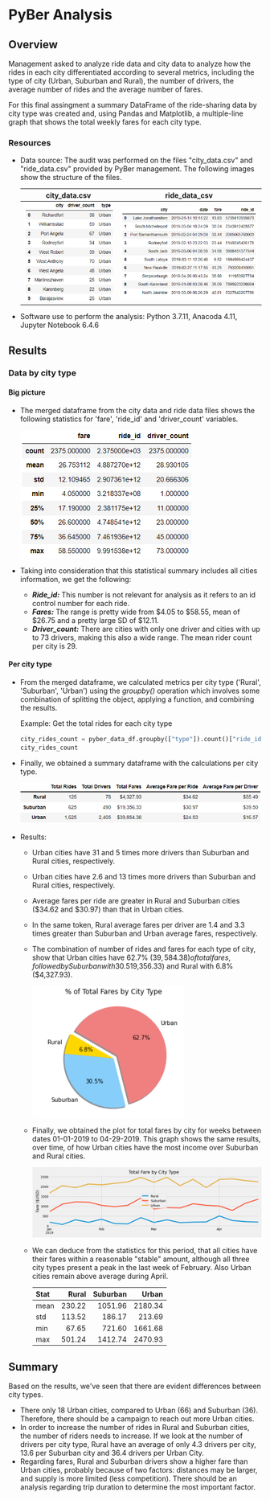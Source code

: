 # PyBer Analysis

## Overview

Management asked to analyze ride data and city data to analyze how the rides in each city differentiated according to several metrics, including the type of city (Urban, Suburban and Rural), the number of drivers, the average number of rides and the average number of fares.

For this final assingment a summary DataFrame of the ride-sharing data by city type was created and, using Pandas and Matplotlib, a multiple-line graph that shows the total weekly fares for each city type.


### Resources
- Data source: The audit was performed on the files "city_data.csv" and "ride_data.csv" provided by PyBer management. The following images show the structure of the files.

    |**city_data.csv**                               |**ride_data_csv**                               |
    |:----------------------------------------------:|:----------------------------------------------:|
    |![city_data_file](/Resources/city_data_file.png)|![ride_data_file](/Resources/ride_data_file.png)|


- Software use to perform the analysis: Python 3.7.11, Anacoda 4.11, Jupyter Notebook 6.4.6

## Results

### Data by city type

#### Big picture

- The merged dataframe from the city data and ride data files shows the following statistics for 'fare', 'ride_id' and 'driver_count' variables.

    ![merged_dataframe](/Resources/pyber_data_df.png)

- Taking into consideration that this statistical summary includes all cities information, we get the following:
    - ***Ride_id:*** This number is not relevant for analysis as it refers to an id control number for each ride.
    - ***Fares:*** The range is pretty wide from $4.05 to $58.55, mean of $26.75 and a pretty large SD of $12.11.
    - ***Driver_count:*** There are cities with only one driver and cities with up to 73 drivers, making this also a wide range. The mean rider count per city is 29.
    
#### Per city type

- From the merged dataframe, we calculated metrics per city type ('Rural', 'Suburban', 'Urban') using the *groupby()* operation which involves some combination of splitting the object, applying a function, and combining the results.
    
    Example: Get the total rides for each city type 
    ```python
    city_rides_count = pyber_data_df.groupby(["type"]).count()["ride_id"]
    city_rides_count
    ```
    
- Finally, we obtained a summary dataframe with the calculations per city type. 

    ![summary_dataframe](/Resources/pyber_summary.png)

- Results:
    - Urban cities have 31 and 5 times more drivers than Suburban and Rural cities, respectively.
    - Urban cities have 2.6 and 13 times more drivers than Suburban and Rural cities, respectively.
    - Average fares per ride are greater in Rural and Suburban cities ($34.62 and $30.97) than that in Urban cities.
    - In the same token, Rural average fares per driver are 1.4 and 3.3 times greater than Suburban and Urban average fares, respectively.
    - The combination of number of rides and fares for each type of city, show that Urban cities have 62.7% ($39,584.38) of total fares, followed by Suburban with 30.5% ($19,356.33) and Rural with 6.8% ($4,327.93). 
    
        ![total_fares_distribution](/Resources/pie_total_fares.png)

    - Finally, we obtained the plot for total fares by city for weeks between dates 01-01-2019 to 04-29-2019. This graph shows the same results, over time, of how  Urban cities have the most income over Suburban and Rural cities.
    
        ![total_fares_series](/analysis/PyBer_fare_summary.png)

    - We can deduce from the statistics for this period, that all cities have their fares within a reasonable "stable" amount, although all three city types present a peak in the last week of February.  Also Urban cities remain above average during April.

        |Stat   | Rural |Suburban|Urban  |
        |:------|------:|-------:|------:|
        |mean   |230.22 |1051.96 |2180.34|
        |std    |113.52 |186.17  |213.69 |
        |min    |67.65  |721.60  |1661.68|
        |max    |501.24 |1412.74 |2470.93|


## Summary

Based on the results, we've seen that there are evident differences between city types.

   - There only 18 Urban cities, compared to Urban (66) and Suburban (36). Therefore, there should be a campaign to reach out more Urban cities.
   - In order to increase the number of rides in Rural and Suburban cities, the number of riders needs to increase.  If we look at the number of drivers per city type, Rural have an average of only 4.3 drivers per city, 13.6 per Suburban city and 36.4 drivers per Urban City.
   - Regarding fares, Rural and Suburban drivers show a higher fare than Urban cities, probably because of two factors: distances may be larger, and supply is more limited (less competition). There should be an analysis regarding trip duration to determine the most important factor.
